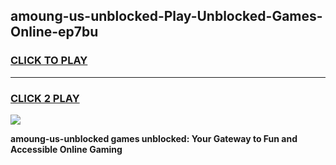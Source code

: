 
## amoung-us-unblocked-Play-Unblocked-Games-Online-ep7bu
<h3>
<a href="https://premium76.site?title=amoung-us-unblocked&ref=25A">CLICK TO PLAY</a></h3>
<hr>

<h3>
<a href="https://premium76.site?title=amoung-us-unblocked&ref=25A">CLICK 2 PLAY</a>
  
</h3>

<a href="https://premium76.site?title=amoung-us-unblocked&ref=25A"><img src="https://clearcache.store/games.png"></a>


**amoung-us-unblocked games unblocked: Your Gateway to Fun and Accessible Online Gaming**
